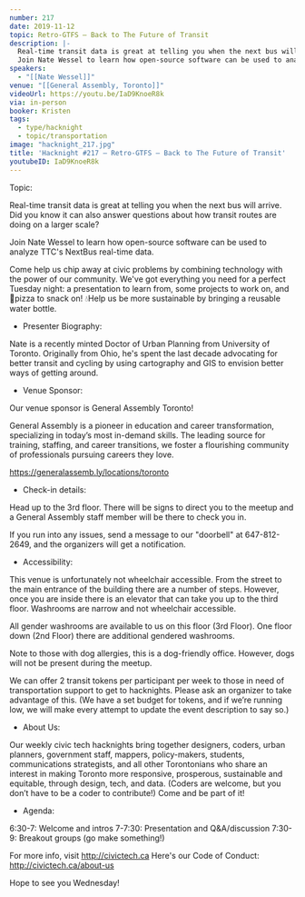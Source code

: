 ```yaml
---
number: 217
date: 2019-11-12
topic: Retro-GTFS – Back to The Future of Transit
description: |-
  Real-time transit data is great at telling you when the next bus will arrive. Did you know it can also answer questions about how transit routes are doing on a larger scale?
  Join Nate Wessel to learn how open-source software can be used to analyze TTC's NextBus real-time data.
speakers:
  - "[[Nate Wessel]]"
venue: "[[General Assembly, Toronto]]"
videoUrl: https://youtu.be/IaD9KnoeR8k
via: in-person
booker: Kristen
tags:
  - type/hacknight
  - topic/transportation
image: "hacknight_217.jpg"
title: 'Hacknight #217 – Retro-GTFS – Back to The Future of Transit'
youtubeID: IaD9KnoeR8k
---
```


Topic:

Real-time transit data is great at telling you when the next bus will arrive. Did you know it can also answer questions about how transit routes are doing on a larger scale?

Join Nate Wessel to learn how open-source software can be used to analyze TTC's NextBus real-time data.

Come help us chip away at civic problems by combining technology with the power of our community. We've got everything you need for a perfect Tuesday night: a presentation to learn from, some projects to work on, and 🍕pizza to snack on! 💧Help us be more sustainable by bringing a reusable water bottle.

+ Presenter Biography:

Nate is a recently minted Doctor of Urban Planning from University of Toronto. Originally from Ohio, he's spent the last decade advocating for better transit and cycling by using cartography and GIS to envision better ways of getting around.


+ Venue Sponsor:

Our venue sponsor is General Assembly Toronto!

General Assembly is a pioneer in education and career transformation, specializing in today’s most in-demand skills. The leading source for training, staffing, and career transitions, we foster a flourishing community of professionals pursuing careers they love.

https://generalassemb.ly/locations/toronto

+ Check-in details:

Head up to the 3rd floor. There will be signs to direct you to the meetup and a General Assembly staff member will be there to check you in.

If you run into any issues, send a message to our "doorbell" at 647-812-2649, and the organizers will get a notification.

+ Accessibility:

This venue is unfortunately not wheelchair accessible. From the street to the main entrance of the building there are a number of steps. However, once you are inside there is an elevator that can take you up to the third floor. Washrooms are narrow and not wheelchair accessible.

All gender washrooms are available to us on this floor (3rd Floor). One floor down (2nd Floor) there are additional gendered washrooms.

Note to those with dog allergies, this is a dog-friendly office. However, dogs will not be present during the meetup.

We can offer 2 transit tokens per participant per week to those in need of transportation support to get to hacknights. Please ask an organizer to take advantage of this. (We have a set budget for tokens, and if we’re running low, we will make every attempt to update the event description to say so.)

+ About Us:

Our weekly civic tech hacknights bring together designers, coders, urban planners, government staff, mappers, policy-makers, students, communications strategists, and all other Torontonians who share an interest in making Toronto more responsive, prosperous, sustainable and equitable, through design, tech, and data. (Coders are welcome, but you don’t have to be a coder to contribute!) Come and be part of it!

+ Agenda:

6:30-7: Welcome and intros
7-7:30: Presentation and Q&A/discussion
7:30-9: Breakout groups (go make something!)

For more info, visit http://civictech.ca
Here's our Code of Conduct: http://civictech.ca/about-us

Hope to see you Wednesday!
